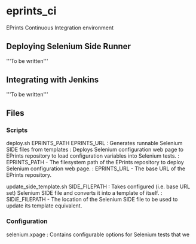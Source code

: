 # eprints\_ci
EPrints Continuous Integration environment

## Deploying Selenium Side Runner
'''To be written'''

## Integrating with Jenkins
'''To be written'''

## Files

### Scripts

deploy.sh EPRINTS\_PATH EPRINTS\_URL
: Generates runnable Selenium SIDE files from templates
: Deploys Selenium configuration web page to EPrints repository to load configuration variables into Selenium tests.
: EPRINTS\_PATH - The filesystem path of the EPrints repository to deploy Selenium configuration web page.
: EPRINTS\_URL - The base URL of the EPrints repository.

update\_side\_template.sh SIDE\_FILEPATH
: Takes configured (i.e. base URL set) Selenium SIDE file and converts it into a template of itself.
: SIDiE\_FILEPATH - The location of the Selenium SIDE file to be used to update its template equivalent.

### Configuration

selenium.xpage
: Contains configurable options for Selenium tests that we
